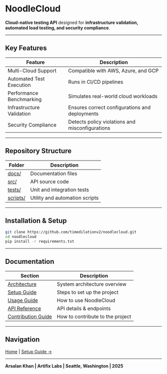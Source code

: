 # NoodleCloud

**Cloud-native testing API** designed for **infrastructure validation, automated load testing, and security compliance**.

---

## Key Features

| Feature                   | Description |
|---------------------------|-------------|
| Multi-Cloud Support       | Compatible with AWS, Azure, and GCP |
| Automated Test Execution  | Runs in CI/CD pipelines |
| Performance Benchmarking  | Simulates real-world cloud workloads |
| Infrastructure Validation | Ensures correct configurations and deployments |
| Security Compliance       | Detects policy violations and misconfigurations |

---

## Repository Structure

| Folder  | Description |
|---------|------------|
| [docs/](./docs/) | Documentation files |
| [src/](./src/)  | API source code |
| [tests/](./tests/) | Unit and integration tests |
| [scripts/](./scripts/) | Utility and automation scripts |

---

## Installation & Setup

```bash
git clone https://github.com/timedilationv2/noodlecloud.git
cd noodlecloud
pip install -r requirements.txt
```

---

## Documentation

| Section | Description |
|---------|-------------|
| [Architecture](./docs/architecture.md) | System architecture overview |
| [Setup Guide](./docs/setup.md) | Steps to set up the project |
| [Usage Guide](./docs/usage.md) | How to use NoodleCloud |
| [API Reference](./docs/api_reference.md) | API details & endpoints |
| [Contribution Guide](./docs/contributing.md) | How to contribute to the project |

---

## Navigation  

[Home](./README.md) | [Setup Guide →](./docs/setup.md)

---

**Arsalan Khan | Artifix Labs | Seattle, Washington | 2025**
